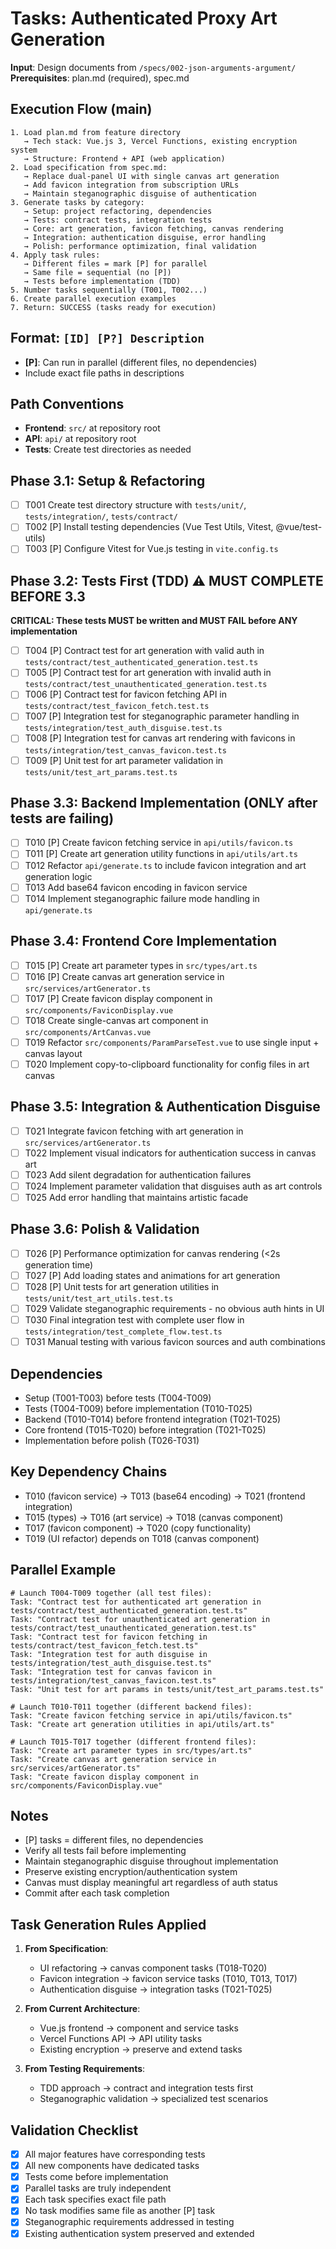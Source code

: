# Tasks: Authenticated Proxy Art Generation

**Input**: Design documents from `/specs/002-json-arguments-argument/`
**Prerequisites**: plan.md (required), spec.md

## Execution Flow (main)
```
1. Load plan.md from feature directory
   → Tech stack: Vue.js 3, Vercel Functions, existing encryption system
   → Structure: Frontend + API (web application)
2. Load specification from spec.md:
   → Replace dual-panel UI with single canvas art generation
   → Add favicon integration from subscription URLs
   → Maintain steganographic disguise of authentication
3. Generate tasks by category:
   → Setup: project refactoring, dependencies
   → Tests: contract tests, integration tests
   → Core: art generation, favicon fetching, canvas rendering
   → Integration: authentication disguise, error handling
   → Polish: performance optimization, final validation
4. Apply task rules:
   → Different files = mark [P] for parallel
   → Same file = sequential (no [P])
   → Tests before implementation (TDD)
5. Number tasks sequentially (T001, T002...)
6. Create parallel execution examples
7. Return: SUCCESS (tasks ready for execution)
```

## Format: `[ID] [P?] Description`
- **[P]**: Can run in parallel (different files, no dependencies)
- Include exact file paths in descriptions

## Path Conventions
- **Frontend**: `src/` at repository root
- **API**: `api/` at repository root
- **Tests**: Create test directories as needed

## Phase 3.1: Setup & Refactoring
- [ ] T001 Create test directory structure with `tests/unit/`, `tests/integration/`, `tests/contract/`
- [ ] T002 [P] Install testing dependencies (Vue Test Utils, Vitest, @vue/test-utils)
- [ ] T003 [P] Configure Vitest for Vue.js testing in `vite.config.ts`

## Phase 3.2: Tests First (TDD) ⚠️ MUST COMPLETE BEFORE 3.3
**CRITICAL: These tests MUST be written and MUST FAIL before ANY implementation**
- [ ] T004 [P] Contract test for art generation with valid auth in `tests/contract/test_authenticated_generation.test.ts`
- [ ] T005 [P] Contract test for art generation with invalid auth in `tests/contract/test_unauthenticated_generation.test.ts`
- [ ] T006 [P] Contract test for favicon fetching API in `tests/contract/test_favicon_fetch.test.ts`
- [ ] T007 [P] Integration test for steganographic parameter handling in `tests/integration/test_auth_disguise.test.ts`
- [ ] T008 [P] Integration test for canvas art rendering with favicons in `tests/integration/test_canvas_favicon.test.ts`
- [ ] T009 [P] Unit test for art parameter validation in `tests/unit/test_art_params.test.ts`

## Phase 3.3: Backend Implementation (ONLY after tests are failing)
- [ ] T010 [P] Create favicon fetching service in `api/utils/favicon.ts`
- [ ] T011 [P] Create art generation utility functions in `api/utils/art.ts` 
- [ ] T012 Refactor `api/generate.ts` to include favicon integration and art generation logic
- [ ] T013 Add base64 favicon encoding in favicon service
- [ ] T014 Implement steganographic failure mode handling in `api/generate.ts`

## Phase 3.4: Frontend Core Implementation
- [ ] T015 [P] Create art parameter types in `src/types/art.ts`
- [ ] T016 [P] Create canvas art generation service in `src/services/artGenerator.ts`
- [ ] T017 [P] Create favicon display component in `src/components/FaviconDisplay.vue`
- [ ] T018 Create single-canvas art component in `src/components/ArtCanvas.vue`
- [ ] T019 Refactor `src/components/ParamParseTest.vue` to use single input + canvas layout
- [ ] T020 Implement copy-to-clipboard functionality for config files in art canvas

## Phase 3.5: Integration & Authentication Disguise
- [ ] T021 Integrate favicon fetching with art generation in `src/services/artGenerator.ts`
- [ ] T022 Implement visual indicators for authentication success in canvas art
- [ ] T023 Add silent degradation for authentication failures
- [ ] T024 Implement parameter validation that disguises auth as art controls
- [ ] T025 Add error handling that maintains artistic facade

## Phase 3.6: Polish & Validation
- [ ] T026 [P] Performance optimization for canvas rendering (<2s generation time)
- [ ] T027 [P] Add loading states and animations for art generation
- [ ] T028 [P] Unit tests for art generation utilities in `tests/unit/test_art_utils.test.ts`
- [ ] T029 Validate steganographic requirements - no obvious auth hints in UI
- [ ] T030 Final integration test with complete user flow in `tests/integration/test_complete_flow.test.ts`
- [ ] T031 Manual testing with various favicon sources and auth combinations

## Dependencies
- Setup (T001-T003) before tests (T004-T009)
- Tests (T004-T009) before implementation (T010-T025)
- Backend (T010-T014) before frontend integration (T021-T025)
- Core frontend (T015-T020) before integration (T021-T025)
- Implementation before polish (T026-T031)

## Key Dependency Chains
- T010 (favicon service) → T013 (base64 encoding) → T021 (frontend integration)
- T015 (types) → T016 (art service) → T018 (canvas component)
- T017 (favicon component) → T020 (copy functionality)
- T019 (UI refactor) depends on T018 (canvas component)

## Parallel Example
```
# Launch T004-T009 together (all test files):
Task: "Contract test for authenticated art generation in tests/contract/test_authenticated_generation.test.ts"
Task: "Contract test for unauthenticated art generation in tests/contract/test_unauthenticated_generation.test.ts"
Task: "Contract test for favicon fetching in tests/contract/test_favicon_fetch.test.ts"
Task: "Integration test for auth disguise in tests/integration/test_auth_disguise.test.ts"
Task: "Integration test for canvas favicon in tests/integration/test_canvas_favicon.test.ts"
Task: "Unit test for art params in tests/unit/test_art_params.test.ts"

# Launch T010-T011 together (different backend files):
Task: "Create favicon fetching service in api/utils/favicon.ts"
Task: "Create art generation utilities in api/utils/art.ts"

# Launch T015-T017 together (different frontend files):
Task: "Create art parameter types in src/types/art.ts"
Task: "Create canvas art generation service in src/services/artGenerator.ts" 
Task: "Create favicon display component in src/components/FaviconDisplay.vue"
```

## Notes
- [P] tasks = different files, no dependencies
- Verify all tests fail before implementing
- Maintain steganographic disguise throughout implementation
- Preserve existing encryption/authentication system
- Canvas must display meaningful art regardless of auth status
- Commit after each task completion

## Task Generation Rules Applied

1. **From Specification**:
   - UI refactoring → canvas component tasks (T018-T020)
   - Favicon integration → favicon service tasks (T010, T013, T017)
   - Authentication disguise → integration tasks (T021-T025)
   
2. **From Current Architecture**:
   - Vue.js frontend → component and service tasks
   - Vercel Functions API → API utility tasks
   - Existing encryption → preserve and extend tasks
   
3. **From Testing Requirements**:
   - TDD approach → contract and integration tests first
   - Steganographic validation → specialized test scenarios

## Validation Checklist
- [x] All major features have corresponding tests
- [x] All new components have dedicated tasks
- [x] Tests come before implementation
- [x] Parallel tasks are truly independent
- [x] Each task specifies exact file path
- [x] No task modifies same file as another [P] task
- [x] Steganographic requirements addressed in testing
- [x] Existing authentication system preserved and extended